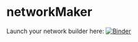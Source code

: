 # networkMaker

Launch your network builder here:
[![Binder](https://mybinder.org/badge_logo.svg)](https://mybinder.org/v2/gh/ArchitectureIsNow/networkMaker/HEAD?labpath=GEXFgenerator.ipynb)
